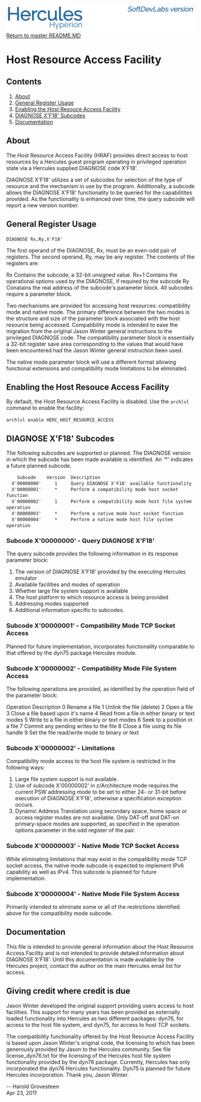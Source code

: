 ![test image](images/image_header_herculeshyperionSDL.png)
[Return to master README.MD](/README.md)

# Host Resource Access Facility
## Contents
1. [About](#About)
2. [General Register Usage](#General-Register-Usage)
3. [Enabling the Host Resouce Access Facility](#Enabling-the-Host-Resouce-Access-Facility)
4. [DIAGNOSE X'F18' Subcodes](#DIAGNOSE-X'F18'-Subcodes)
5. [Documentation](#Documentation)

## About
The Host Resource Access Facility (HRAF) provides direct access to host resources by a Hercules guest program operating in privileged operation state via a Hercules supplied DIAGNOSE code X'F18'.

DIAGNOSE X'F18' utilizes a set of subcodes for selection of the type of resource and the mechanism in use by the program.  Additionally, a subcode allows the DIAGNOSE X'F18' functionality to be queried for the capabilitites provided.  As the functionality is enhanced over time, the query subcode will report a new version number.

## General Register Usage
`DIAGNOSE Rx,Ry,X'F18'`  

The first operand of the DIAGNOSE, Rx, must be an even-odd pair of registers.  The second operand, Ry, may be any register.  The contents of the registers are:

  Rx   Contains the subcode, a 32-bit unsigned value.
  Rx+1 Contains the operational options used by the DIAGNOSE, if required by the
       subcode
  Ry   Conatains the real address of the subcode's parameter block.  All subcodes
       require a parameter block.

Two mechanisms are provided for accessing host resources: compatibility mode and native mode.  The primary difference between the two modes is the structure and size of the parameter block associated with the host resource being accessed.
Compatibility mode is intended to ease the migration from the original Jason Winter general instructions to the privileged DIAGNOSE code.  The compatibility parameter block is essentially a 32-bit register save area corresponding to the values that would have been encountered had the Jason Winter general instruction been used.

The native mode parameter block will use a different format allowing functional extensions and compatibility mode limitations to be eliminated.

## Enabling the Host Resouce Access Facility
By default, the Host Resource Access Facility is disabled.  Use the `archlvl` command to enable the facility:

`archlvl enable HERC_HOST_RESOURCE_ACCESS`  

## DIAGNOSE X'F18' Subcodes

The following subcodes are supported or planned.  The DIAGNOSE version in which the subcode has been made available is identified.  An '*' indicates a future planned subcode.  
```
    Subcode    Version  Description
  X'00000000'     1     Query DIAGNOSE X'F18' available functionality
  X'00000001'     *     Perform a compatibility mode host socket function
  X'00000002'     1     Perform a compatibility mode host file system operation
  X'00000003'     *     Perform a native mode host socket function
  X'00000004'     *     Perform a native mode host file system operation
```

### Subcode X'00000000' - Query DIAGNOSE X'F18'

The query subcode provides the following information in its response parameter block:

   1.  The version of DIAGNOSE X'F18' provided by the executing Hercules emulator
   2.  Available facilities and modes of operation
   3.  Whether large file system support is available
   4.  The host platform to which resource access is being provided
   5.  Addressing modes supported
   6.  Additional information specific to subcodes.

### Subcode X'00000001' - Compatibility Mode TCP Socket Access

Planned for future implementation, incorporates functionality comparable to that
offered by the dyn75 package Hercules module.

### Subcode X'00000002' - Compatibility Mode File System Access

The following operations are provided, as identified by the operation field of the
parameter block:

   Operation    Description
       0        Rename a file
       1        Unlink the file (delete)
       2        Open a file
       3        Close a file based upon it's name
       4        Read from a file in either binary or text modes
       5        Write to a file in either binary or text modes
       6        Seek to a position in a file
       7        Commit any pending writes to the file
       8        Close a file using its file handle
       9        Set the file read/write mode to binary or text


### Subcode X'00000002' - Limitations

Compatibility mode access to the host file system is restricted in the following
ways:

   1.  Large file system support is not available.
   2.  Use of subcode X'00000002' in z/Architecture mode requires the current PSW
       addressing mode to be set to either 24- or 31-bit before execution of
       DIAGNOSE X'F18', otherwise a specification exception occurs.
   3.  Dynamic Address Translation using secondary space, home space or access
       register modes are not available.  Only DAT-off and DAT-on primary-space modes
       are supported, as specified in the operation options parameter in the odd
       register of the pair.


### Subcode X'00000003' - Native Mode TCP Socket Access

While eliminating limitations that may exist in the compatibility mode TCP socket
access, the native mode subcode is expected to implement IPv6 capability as well as
IPv4.  This subcode is planned for future implementation.


### Subcode X'00000004' - Native Mode File System Access

Primarily intended to eliminate some or all of the restrictions identified above
for the compatibility mode subcode.

## Documentation

This file is intended to provide general information about the Host Resource Access Facility and is not intended to provide detaled information about DIAGNOSE X'F18'. Until this documentation is made available by the Hercules project, contact the author on the main Hercules email list for access.

## Giving credit where credit is due
Jason Winter developed the original support providing users access to host facilities.  This support for many years has been provided as externally loaded functionality into Hercules as two different packages: dyn76, for access to the host file system, and dyn75, for access to host TCP sockets.

The compatibility functionality offered by the Host Resource Access Facility is based upon Jason Winter's original code, the licensing to which has been generously provided by Jason to the Hercules community.  See file license_dyn76.txt for the licensing of the Hercules host file system functionality provided by the dyn76 package.  Currently, Hercules has only incorporated the dyn76 Hercules functionality.
Dyn75 is planned for future Hercules incorporation.  Thank you, Jason Winter.

-- Harold Grovesteen  
Apr 23, 2011
